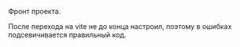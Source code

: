 Фронт проекта.

После перехода на vite не до конца настроил, поэтому в ошибках подсевичивается правильный код.
